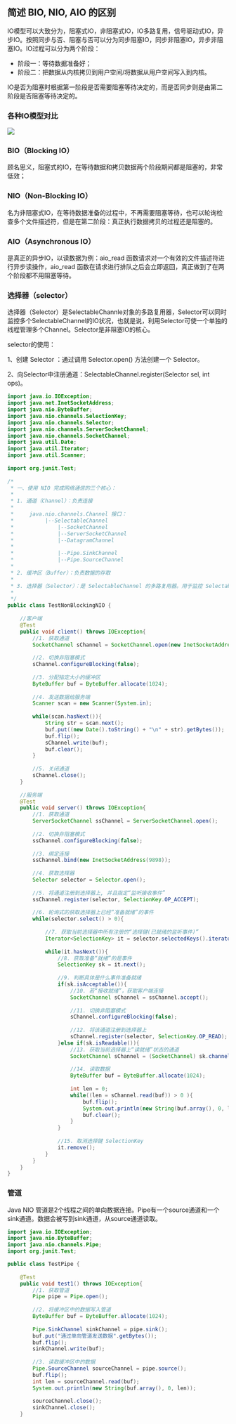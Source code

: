 ## 简述 BIO, NIO, AIO 的区别

IO模型可以大致分为，阻塞式IO，非阻塞式IO，IO多路复用，信号驱动式IO，异步IO。按照同步与否、阻塞与否可以分为同步阻塞IO，同步非阻塞IO，异步非阻塞IO。IO过程可以分为两个阶段：

- 阶段一：等待数据准备好；
- 阶段二：把数据从内核拷贝到用户空间/将数据从用户空间写入到内核。

IO是否为阻塞时根据第一阶段是否需要阻塞等待决定的，而是否同步则是由第二阶段是否阻塞等待决定的。

### 各种IO模型对比

![](https://mmbiz.qpic.cn/mmbiz_png/o3MEWKMKJc35GdytWSnCMx7QpSju36KjwU8lT0vFwmaqm0JtYyS0nGyftuPWFgezNRUdU2004WIEUiabpmTxbicw/0?wx_fmt=png)

### BIO（Blocking IO）
顾名思义，阻塞式的IO，在等待数据和拷贝数据两个阶段期间都是阻塞的，非常低效；

### NIO（Non-Blocking IO）
名为非阻塞式IO，在等待数据准备的过程中，不再需要阻塞等待，也可以轮询检查多个文件描述符，但是在第二阶段：真正执行数据拷贝的过程还是阻塞的。

### AIO（Asynchronous IO）
是真正的异步IO，以读数据为例：aio_read 函数请求对一个有效的文件描述符进行异步读操作，aio_read 函数在请求进行排队之后会立即返回，真正做到了在两个阶段都不用阻塞等待。

### 选择器（selector）
选择器（Selector）是SelectableChannle对象的多路复用器，Selector可以同时监控多个SelectableChannel的IO状况，也就是说，利用Selector可使一个单独的线程管理多个Channel。Selector是非阻塞IO的核心。

selector的使用：

1、创建 Selector ：通过调用 Selector.open() 方法创建一个 Selector。

2、向Selector中注册通道：SelectableChannel.register(Selector sel, int ops)。

```java
import java.io.IOException;
import java.net.InetSocketAddress;
import java.nio.ByteBuffer;
import java.nio.channels.SelectionKey;
import java.nio.channels.Selector;
import java.nio.channels.ServerSocketChannel;
import java.nio.channels.SocketChannel;
import java.util.Date;
import java.util.Iterator;
import java.util.Scanner;
 
import org.junit.Test;
 
/*
 * 一、使用 NIO 完成网络通信的三个核心：
 * 
 * 1. 通道（Channel）：负责连接
 * 		
 * 	   java.nio.channels.Channel 接口：
 * 			|--SelectableChannel
 * 				|--SocketChannel
 * 				|--ServerSocketChannel
 * 				|--DatagramChannel
 * 
 * 				|--Pipe.SinkChannel
 * 				|--Pipe.SourceChannel
 * 
 * 2. 缓冲区（Buffer）：负责数据的存取
 * 
 * 3. 选择器（Selector）：是 SelectableChannel 的多路复用器。用于监控 SelectableChannel 的 IO 状况
 * 
 */
public class TestNonBlockingNIO {
	
	//客户端
	@Test
	public void client() throws IOException{
		//1. 获取通道
		SocketChannel sChannel = SocketChannel.open(new InetSocketAddress("127.0.0.1", 9898));
		
		//2. 切换非阻塞模式
		sChannel.configureBlocking(false);
		
		//3. 分配指定大小的缓冲区
		ByteBuffer buf = ByteBuffer.allocate(1024);
		
		//4. 发送数据给服务端
		Scanner scan = new Scanner(System.in);
		
		while(scan.hasNext()){
			String str = scan.next();
			buf.put((new Date().toString() + "\n" + str).getBytes());
			buf.flip();
			sChannel.write(buf);
			buf.clear();
		}
		
		//5. 关闭通道
		sChannel.close();
	}
 
	//服务端
	@Test
	public void server() throws IOException{
		//1. 获取通道
		ServerSocketChannel ssChannel = ServerSocketChannel.open();
		
		//2. 切换非阻塞模式
		ssChannel.configureBlocking(false);
		
		//3. 绑定连接
		ssChannel.bind(new InetSocketAddress(9898));
		
		//4. 获取选择器
		Selector selector = Selector.open();
		
		//5. 将通道注册到选择器上, 并且指定“监听接收事件”
		ssChannel.register(selector, SelectionKey.OP_ACCEPT);
		
		//6. 轮询式的获取选择器上已经“准备就绪”的事件
		while(selector.select() > 0){
			
			//7. 获取当前选择器中所有注册的“选择键(已就绪的监听事件)”
			Iterator<SelectionKey> it = selector.selectedKeys().iterator();
			
			while(it.hasNext()){
				//8. 获取准备“就绪”的是事件
				SelectionKey sk = it.next();
				
				//9. 判断具体是什么事件准备就绪
				if(sk.isAcceptable()){
					//10. 若“接收就绪”，获取客户端连接
					SocketChannel sChannel = ssChannel.accept();
					
					//11. 切换非阻塞模式
					sChannel.configureBlocking(false);
					
					//12. 将该通道注册到选择器上
					sChannel.register(selector, SelectionKey.OP_READ);
				}else if(sk.isReadable()){
					//13. 获取当前选择器上“读就绪”状态的通道
					SocketChannel sChannel = (SocketChannel) sk.channel();
					
					//14. 读取数据
					ByteBuffer buf = ByteBuffer.allocate(1024);
					
					int len = 0;
					while((len = sChannel.read(buf)) > 0 ){
						buf.flip();
						System.out.println(new String(buf.array(), 0, len));
						buf.clear();
					}
				}
				
				//15. 取消选择键 SelectionKey
				it.remove();
			}
		}
	}
}
```

### 管道
Java NIO 管道是2个线程之间的单向数据连接。Pipe有一个source通道和一个sink通道。数据会被写到sink通道，从source通道读取。

```java
import java.io.IOException;
import java.nio.ByteBuffer;
import java.nio.channels.Pipe;
import org.junit.Test;

public class TestPipe {
 
	@Test
	public void test1() throws IOException{
		//1. 获取管道
		Pipe pipe = Pipe.open();
		
		//2. 将缓冲区中的数据写入管道
		ByteBuffer buf = ByteBuffer.allocate(1024);
		
		Pipe.SinkChannel sinkChannel = pipe.sink();
		buf.put("通过单向管道发送数据".getBytes());
		buf.flip();
		sinkChannel.write(buf);
		
		//3. 读取缓冲区中的数据
		Pipe.SourceChannel sourceChannel = pipe.source();
		buf.flip();
		int len = sourceChannel.read(buf);
		System.out.println(new String(buf.array(), 0, len));
		
		sourceChannel.close();
		sinkChannel.close();
	}
```

	